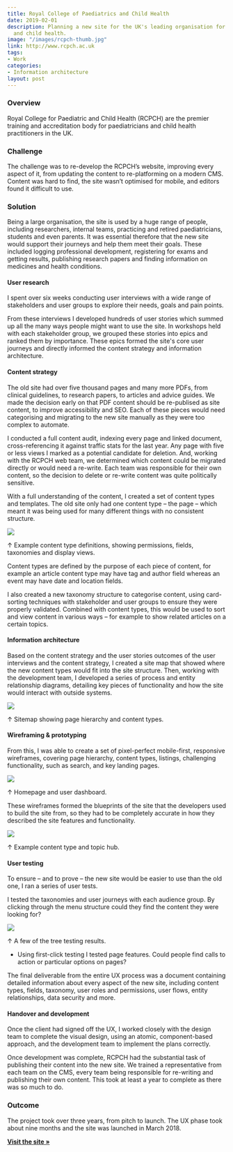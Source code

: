 ```yaml
---
title: Royal College of Paediatrics and Child Health
date: 2019-02-01
description: Planning a new site for the UK's leading organisation for paediatricians
  and child health.
image: "/images/rcpch-thumb.jpg"
link: http://www.rcpch.ac.uk
tags:
- Work
categories:
- Information architecture
layout: post
---
```

### Overview

Royal College for Paediatric and Child Health (RCPCH) are the premier training and accreditation body for paediatricians and child health practitioners in the UK.

### Challenge

The challenge was to re-develop the RCPCH’s website, improving every aspect of it, from updating the content to re-platforming on a modern CMS. Content was hard to find, the site wasn’t optimised for mobile, and editors found it difficult to use.

### Solution

Being a large organisation, the site is used by a huge range of people, including researchers, internal teams, practicing and retired paediatricians, students and even parents. It was essential therefore that the new site would support their journeys and help them meet their goals. These included logging professional development, registering for exams and getting results, publishing research papers and finding information on medicines and health conditions.

#### User research

I spent over six weeks conducting user interviews with a wide range of stakeholders and user groups to explore their needs, goals and pain points.

From these interviews I developed hundreds of user stories which summed up all the many ways people might want to use the site. In workshops held with each stakeholder group, we grouped these stories into epics and ranked them by importance. These epics formed the site's core user journeys and directly informed the content strategy and information architecture.

#### Content strategy

The old site had over five thousand pages and many more PDFs, from clinical guidelines, to research papers, to articles and advice guides. We made the decision early on that PDF content should be re-publised as site content, to improve accessibility and SEO. Each of these pieces would need categorising and migrating to the new site manually as they were too complex to automate.

I conducted a full content audit, indexing every page and linked document, cross-referencing it against traffic stats for the last year. Any page with five or less views I marked as a potential candidate for deletion. And, working with the RCPCH web team, we determined which content could be migrated directly or would need a re-write. Each team was responsible for their own content, so the decision to delete or re-write content was quite politically sensitive.

With a full understanding of the content, I created a set of content types and templates. The old site only had one content type – the page – which meant it was being used for many different things with no consistent structure.

<img src="https://res.cloudinary.com/dhcgic4ld/image/upload/v1706958355/work/rcpch-docs.jpg" class="wide">

<p class="caption">↑ Example content type definitions, showing permissions, fields, taxonomies and display views.</p>

Content types are defined by the purpose of each piece of content, for example an article content type may have tag and author field whereas an event may have date and location fields.

I also created a new taxonomy structure to categorise content, using card-sorting techniques with stakeholder and user groups to ensure they were properly validated. Combined with content types, this would be used to sort and view content in various ways – for example to show related articles on a certain topics.

#### Information architecture

Based on the content strategy and the user stories outcomes of the user interviews and the content strategy, I created a site map that showed where the new content types would fit into the site structure. Then, working with the development team, I developed a series of process and entity relationship diagrams, detailing key pieces of functionality and how the site would interact with outside systems.

<img src="/images/rcpch4.jpg" class="wide">

<p class="caption">↑ Sitemap showing page hierarchy and content types.</p>


#### Wireframing & prototyping

From this, I was able to create a set of pixel-perfect mobile-first, responsive wireframes, covering page hierarchy, content types, listings, challenging functionality, such as search, and key landing pages. 

<img src="/images/rcpch-wf1.jpg" class="wide">
<p class="caption">↑ Homepage and user dashboard.</p>

These wireframes formed the blueprints of the site that the developers used to build the site from, so they had to be completely accurate in how they described the site features and functionality.

<img src="/images/rcpch-wf2.jpg" class="wide">
<p class="caption">↑ Example content type and topic hub.</p>

#### User testing

To ensure – and to prove – the new site would be easier to use than the old one, I ran a series of user tests.

I tested the taxonomies and user journeys with each audience group. By clicking through the menu structure could they find the content they were looking for?

<img src="https://res.cloudinary.com/dhcgic4ld/image/upload/v1706957530/work/rcpch-test-1.jpg" class="wide">
<p class="caption">↑ A few of the tree testing results.</p>

* Using first-click testing I tested page features. Could people find calls to action or particular options on pages?

The final deliverable from the entire UX process was a document containing detailed information about every aspect of the new site, including content types, fields, taxonomy, user roles and permissions, user flows, entity relationships, data security and more.

#### Handover and development

Once the client had signed off the UX, I worked closely with the design team to complete the visual design, using an atomic, component-based approach, and the development team to implement the plans correctly.

Once development was complete, RCPCH had the substantial task  of publishing their content into the new site. We trained a representative from each team on the CMS, every team being responsible for re-writing and publishing their own content. This took at least a year to complete as there was so much to do.

### Outcome

The project took over three years, from pitch to launch. The UX phase took about nine months and the site was launched in March 2018.

[**Visit the site »**](https://www.rcpch.org.uk)